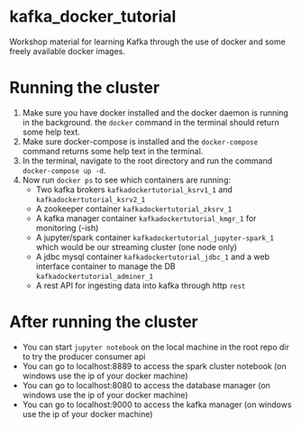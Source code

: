 # kafka_docker_tutorial
Workshop material for learning Kafka through the use of docker and some freely available docker images.

# Running the cluster
1. Make sure you have docker installed and the docker daemon is running in the background. the ```docker``` command in the terminal should return some help text.
2. Make sure docker-compose is installed and the ```docker-compose``` command returns some help text in the terminal.
3. In the terminal, navigate to the root directory and run the command ```docker-compose up -d```.
4. Now run ```docker ps``` to see which containers are running:
    * Two kafka brokers ```kafkadockertutorial_ksrv1_1``` and ```kafkadockertutorial_ksrv2_1```
    * A zookeeper container ```kafkadockertutorial_zksrv_1```
    * A kafka manager container ```kafkadockertutorial_kmgr_1``` for monitoring (-ish)
    * A jupyter/spark container ```kafkadockertutorial_jupyter-spark_1``` which would be our streaming cluster (one node only)
    * A jdbc mysql container ```kafkadockertutorial_jdbc_1``` and a web interface container to manage the DB ```kafkadockertutorial_adminer_1```
    * A rest API for ingesting data into kafka through http ```rest```

# After running the cluster
* You can start ```jupyter notebook``` on the local machine in the root repo dir to try the producer consumer api
* You can go to localhost:8889 to access the spark cluster notebook (on windows use the ip of your docker machine)
* You can go to localhost:8080 to access the database manager (on windows use the ip of your docker machine)
* You can go to localhost:9000 to access the kafka manager (on windows use the ip of your docker machine)
